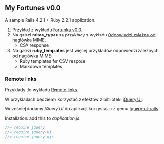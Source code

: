 ## My Fortunes v0.0

A sample Rails 4.2.1 + Ruby 2.2.1 application.

1. Przykład z wykładu [Fortunka v0.0](http://wbzyl.inf.ug.edu.pl/rails4/fortunka0).
1. Na gałęzi **mime_types** są przykłady z wykładu
   [Odpowiedzi zależne od nagłówka MIME](http://wbzyl.inf.ug.edu.pl/rails4/respond_to).
   - CSV response
1. Na gałęzi **ruby_templates** jest więcej przykładów
   odpowiedzi zależnych od nagłówka MIME:
   - Ruby templates for CSV respose
   - Markdown templates

### Remote links

Przykłady do wykładu
[Remote links](http://wbzyl.inf.ug.edu.pl/rails4/remote-links).

W przykładach będziemy korzystać z efektów z biblioteki
[jQuery UI](https://jqueryui.com).

Wcześniej dodamy *jQuery UI* do aplikacji korzystając z gemu
[jquery-ui-rails](https://github.com/joliss/jquery-ui-rails).

Installation: add this to *application.js*:

```js
//= require jquery
//= require jquery-ui
//= require jquery_ujs
```
